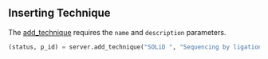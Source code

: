 ## Inserting Technique

The [add_technique](http://deepblue.mpi-inf.mpg.de/api.html#api-add_technique) requires the  ```name``` and ```description``` parameters.


```python
(status, p_id) = server.add_technique("SOLiD ", "Sequencing by ligation", user_key)
```
